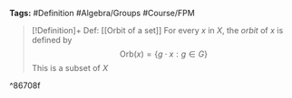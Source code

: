 **Tags:** #Definition #Algebra/Groups #Course/FPM 

> [!Definition]+ Def: [[Orbit of a set]]
> For every $x$ in $X$, the *orbit* of $x$ is defined by
> $$\text{Orb}(x)=\{g\cdot x : g\in G\}$$
> This is a subset of $X$

^86708f
